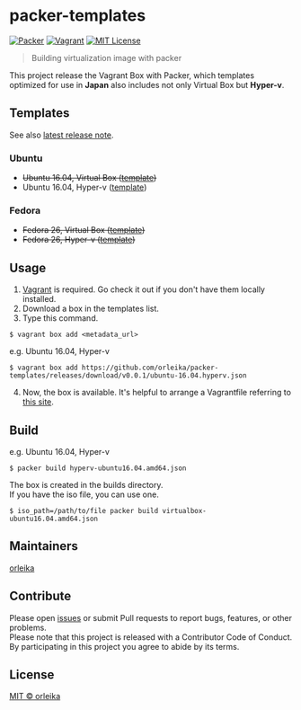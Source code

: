 # packer-templates

[![Packer](http://img.shields.io/badge/Packer-v1.1.0-blue.svg?style=flat-square)](https://www.packer.io/)
[![Vagrant](http://img.shields.io/badge/Vagrant-v2.0.0-blue.svg?style=flat-square)](https://www.vagrantup.com/)
[![MIT License](http://img.shields.io/badge/license-MIT-blue.svg?style=flat-square)](LICENSE)

> Building virtualization image with packer

This project release the Vagrant Box with Packer, which templates optimized for use in **Japan** also includes not only Virtual Box but **Hyper-v**.

## Templates

See also [latest release note](https://github.com/orleika/packer-templates/releases
).

### Ubuntu
- ~~Ubuntu 16.04, Virtual Box ([template](virtualbox-ubuntu-16.04-amd64.json))~~
- Ubuntu 16.04, Hyper-v ([template](hyperv-ubuntu-16.04-amd64.json))

### Fedora
- ~~Fedora 26, Virtual Box ([template](virtualbox-fedora-26-x86_64.json))~~
- ~~Fedora 26, Hyper-v ([template](hyperv-fedora-26-x86_64.json))~~

## Usage

1. [Vagrant](https://www.vagrantup.com/) is required. Go check it out if you don't have them locally installed.
2. Download a box in the templates list.
3. Type this command.  
```
$ vagrant box add <metadata_url>
```
e.g. Ubuntu 16.04, Hyper-v
```
$ vagrant box add https://github.com/orleika/packer-templates/releases/download/v0.0.1/ubuntu-16.04.hyperv.json
```

4. Now, the box is available. It's helpful to arrange a Vagrantfile referring to [this site](https://www.vagrantup.com/intro/getting-started/index.html).

## Build

e.g. Ubuntu 16.04, Hyper-v
```
$ packer build hyperv-ubuntu16.04.amd64.json
```
The box is created in the builds directory.  
If you have the iso file, you can use one.
```
$ iso_path=/path/to/file packer build virtualbox-ubuntu16.04.amd64.json
```

## Maintainers

[orleika](mailto:admin@orleika.io)

## Contribute

Please open [issues](https://github.com/orleika/ubuntu/issues/new) or submit Pull requests to report bugs, features, or other problems.  
Please note that this project is released with a Contributor Code of Conduct. By participating in this project you agree to abide by its terms.

## License

[MIT © orleika](LICENSE)
